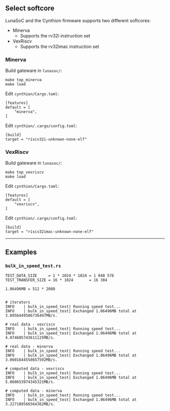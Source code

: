## Select softcore

LunaSoC and the Cynthion firmware supports two different softcores:

* Minerva
  - Supports the rv32i instruction set
* VexRiscv
  - Supports the rv32imac instruction set

### Minerva

Build gateware in `lunasoc/`:

    make top_minerva
    make load

Edit `cynthion/Cargo.toml`:

    [features]
    default = [
        "minerva",
    ]

Edit `cynthion/.cargo/config.toml`:

    [build]
    target = "riscv32i-unknown-none-elf"


### VexRiscv

Build gateware in `lunasoc/`:

    make top_vexriscv
    make load

Edit `cynthion/Cargo.toml`:

    [features]
    default = [
        "vexriscv",
    ]

Edit `cynthion/.cargo/config.toml`:

    [build]
    target = "riscv32imac-unknown-none-elf"


---

## Examples

### `bulk_in_speed_test.rs`

```
TEST_DATA_SIZE     = 1 * 1024 * 1024 = 1 048 576
TEST_TRANSFER_SIZE = 16 * 1024       = 16 384

1.06496MB = 512 * 2080


# iterators
INFO    | bulk_in_speed_test| Running speed test...
INFO    | bulk_in_speed_test| Exchanged 1.06496MB total at 3.8956449586736497MB/s.

# real data - vexriscv
INFO    | bulk_in_speed_test| Running speed test...
INFO    | bulk_in_speed_test| Exchanged 1.06496MB total at 4.074605743611125MB/s.

# real data - minerva
INFO    | bulk_in_speed_test| Running speed test...
INFO    | bulk_in_speed_test| Exchanged 1.06496MB total at 3.0601644558657592MB/s.

# computed data - vexriscv
INFO    | bulk_in_speed_test| Running speed test...
INFO    | bulk_in_speed_test| Exchanged 1.06496MB total at 5.060653974345321MB/s.

# computed data - minerva
INFO    | bulk_in_speed_test| Running speed test...
INFO    | bulk_in_speed_test| Exchanged 1.06496MB total at 3.227189566564362MB/s.
```
